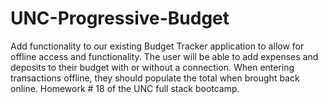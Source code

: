 # UNC-Progressive-Budget
Add functionality to our existing Budget Tracker application to allow for offline access and functionality.  The user will be able to add expenses and deposits to their budget with or without a connection. When entering transactions offline, they should populate the total when brought back online. Homework # 18 of the UNC full stack bootcamp. 
